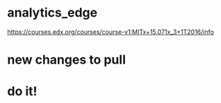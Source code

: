 # analytics_edge
https://courses.edx.org/courses/course-v1:MITx+15.071x_3+1T2016/info
# new changes to pull
# do it!
